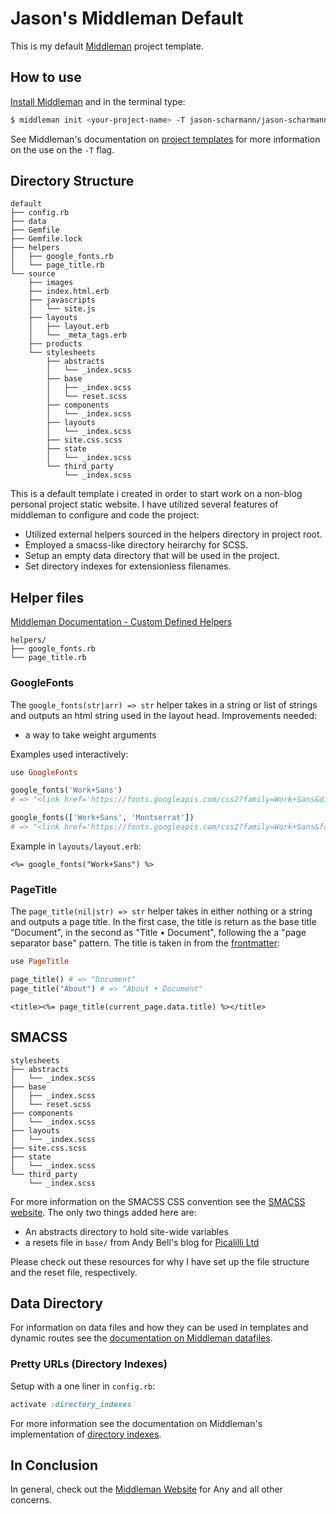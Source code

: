 # Jason's Middleman Default

This is my default [Middleman](https://middlemanapp.com/) project template.

## How to use

[Install Middleman](https://middlemanapp.com/basics/install/) and in the terminal
type:

``` sh
$ middleman init <your-project-name> -T jason-scharmann/jason-scharmann-middleman-default
```
See Middleman's documentation on [project templates](https://middlemanapp.com/advanced/project-templates/)
for more information on the use on the `-T` flag.

## Directory Structure

```
default
├── config.rb
├── data
├── Gemfile
├── Gemfile.lock
├── helpers
│   ├── google_fonts.rb
│   └── page_title.rb
└── source
    ├── images
    ├── index.html.erb
    ├── javascripts
    │   └── site.js
    ├── layouts
    │   ├── layout.erb
    │   └── _meta_tags.erb
    ├── products
    └── stylesheets
        ├── abstracts
        │   └── _index.scss
        ├── base
        │   ├── _index.scss
        │   └── reset.scss
        ├── components
        │   └── _index.scss
        ├── layouts
        │   └── _index.scss
        ├── site.css.scss
        ├── state
        │   └── _index.scss
        └── third_party
            └── _index.scss
```

This is a default template i created in order to start work on a non-blog
personal project static website. I have utilized several features of middleman
to configure and code the project:

- Utilized external helpers sourced in the helpers directory in project root.
- Employed a smacss-like directory heirarchy for SCSS.
- Setup an empty data directory that will be used in the project.
- Set directory indexes for extensionless filenames.

## Helper files

[Middleman Documentation - Custom Defined Helpers](https://middlemanapp.com/basics/helper-methods/#custom-defined-helpers)

```
helpers/
├── google_fonts.rb
└── page_title.rb
```

### GoogleFonts

The `google_fonts(str|arr) => str` helper takes in a string or list of strings
and outputs an html string used in the layout head. Improvements needed:

- a way to take weight arguments

Examples used interactively:

``` ruby
use GoogleFonts

google_fonts('Work+Sans')
# => "<link href='https://fonts.googleapis.com/css2?family=Work+Sans&display=swap' rel='stylesheet'>"

google_fonts(['Work+Sans', 'Montserrat'])
# => "<link href='https://fonts.googleapis.com/css2?family=Work+Sans&family=Montserrat&display=swap' rel='stylesheet'>"
```

Example in `layouts/layout.erb`:

``` eruby
<%= google_fonts("Work+Sans") %>
```

### PageTitle

The `page_title(nil|str) => str` helper takes in either nothing or a string
and outputs a page title. In the first case, the title is return as the base
title "Document", in the second as "Title • Document", following the a
"page separator base" pattern. The title is taken in from the [frontmatter](https://middlemanapp.com/basics/frontmatter/):

``` ruby
use PageTitle

page_title() # => "Document"
page_title("About") # => "About • Document"
```

``` eruby
<title><%= page_title(current_page.data.title) %></title>
```

## SMACSS

```
stylesheets
├── abstracts
│   └── _index.scss
├── base
│   ├── _index.scss
│   └── reset.scss
├── components
│   └── _index.scss
├── layouts
│   └── _index.scss
├── site.css.scss
├── state
│   └── _index.scss
└── third_party
    └── _index.scss
```

For more information on the SMACSS CSS convention see the [SMACSS website](http://smacss.com/).
The only two things added here are:

- An abstracts directory to hold site-wide variables
- a resets file in `base/` from Andy Bell's blog for [Picalilli Ltd](https://piccalil.li/blog/a-modern-css-reset/)

Please check out these resources for why I have set up the file structure and
the reset file, respectively.

## Data Directory

For information on data files and how they can be used in templates and dynamic
routes see the [documentation on Middleman datafiles](https://middlemanapp.com/advanced/data-files/).

### Pretty URLs (Directory Indexes)

Setup with a one liner in `config.rb`:

``` ruby
activate :directory_indexes
```

For more information see the documentation on Middleman's implementation of
[directory indexes](https://middlemanapp.com/advanced/pretty-urls/).

## In Conclusion

In general, check out the [Middleman Website](https://middlemanapp.com/) for Any
and all other concerns.
